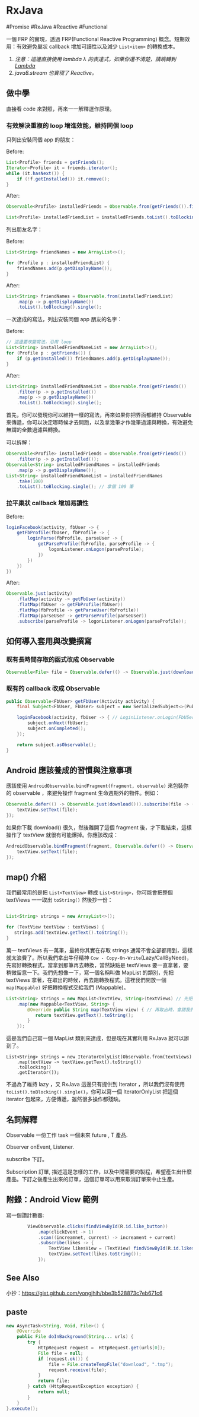 # RxJava

\#Promise \#RxJava \#Reactive \#Functional

一個 FRP 的實現，透過 FRP(Functional Reactive Programming) 概念。短期效用：有效避免巢狀 callback 增加可讀性以及減少 ```List<item>``` 的轉換成本。

1. *注意：這邊直接使用 lambda &lambda; 的表達式，如果你還不清楚，請跳轉到 [Lambda](lambda.md)*
2. *java8.stream 也實現了 Reactive。*

## 做中學

直接看 code 來對照，再來一一解釋運作原理。

### 有效解決重複的 loop 增進效能，維持同個 loop

只列出安裝同個 app 的朋友：

Before:

```java
List<Profile> friends = getFriends();
Iterator<Profile> it = friends.iterator();
while (it.hasNext()) {
    if (!f.getInstalled()) it.remove();
}
```

After:

```java
Observable<Profile> installedFriends = Observable.from(getFriends()).filter(p -> p.getInstalled());

List<Profile> installedFriendList = installedFriends.toList().toBlocking().single(); // 如果你堅持一定要傳遞 List
```

列出朋友名字：

Before:

```java
List<String> friendNames = new ArrayList<>();

for (Profile p : installedFriendList) {
    friendNames.add(p.getDisplayName());
}
```

After:

```java
List<String> friendNames = Observable.from(installedFriendList)
    .map(p -> p.getDisplayName())
    .toList().toBlocking().single();
```

一次達成的寫法，列出安裝同個 app 朋友的名字：


Before:

```java
// 這邊要改變寫法，沿用 loop
List<String> installedFriendNameList = new ArrayList<>();
for (Profile p : getFriends()) {
    if (p.getInstalled()) friendNames.add(p.getDisplayName());
}
```

After:

```java
List<String> installedFriendNameList = Observable.from(getFriends())
    .filter(p -> p.getInstalled())
    .map(p -> p.getDisplayName())
    .toList().toBlocking().single();
```

首先，你可以發現你可以維持一樣的寫法，再來如果你把界面都維持 Observable 來傳遞，你可以決定哪時候才去開跑，以及拿幾筆才作幾筆過濾與轉換，有效避免無謂的全數過濾與轉換。

可以拆解：

```java
Observable<Profile> installedFriends = Observable.from(getFriends())
    .filter(p -> p.getInstalled());
Observable<String> installedFriendNames = installedFriends
    .map(p -> p.getDisplayName());
List<String> installedFriendNameList = installedFriendNames
    .take(100)
    .toList().toBlocking.single(); // 拿個 100 筆
```

### 拉平巢狀 callback 增加易讀性

Before:

```java
loginFacebook(activity, fbUser -> {
    getFbProfile(fbUser, fbProfile -> {
        loginParse(fbProfile, parseUser -> {
            getParseProfile(fbProfile, parseProfile -> {
                logonListener.onLogon(parseProfile);
            })
        })
    })
})
```

After:

```java
Observable.just(activity)
    .flatMap(activity -> getFbUser(activity))
    .flatMap(fbUser -> getFbProfile(fbUser))
    .flatMap(fbProfile -> getParseUser(fbProfile))
    .flatMap(parseUser -> getParseProfile(parseUser))
    .subscribe(parseProfile -> logonListener.onLogon(parseProfile));
```

## 如何導入套用與改變撰寫

### 既有長時間存取的函式改成 Observable

```java
Observable<File> file = Observable.defer(() -> Observable.just(download()));
```

### 既有的 callback 改成 Observable

```java
public Observable<FbUser> getFbUser(Activity activity) {
    final Subject<FbUser, FbUser> subject = new SerializedSubject<>(PublishSubject.create());

    loginFacebook(activity, fbUser -> { // LoginListener.onLogin(FbUSer)
        subject.onNext(fbUser);
        subject.onCompleted();
    });

    return subject.asObservable();
}
```

## Android 應該養成的習慣與注意事項

應該使用 ```AndroidObservable.bindFragment(fragment, observable)``` 來包裝你的 observable ，來避免操作 fragment 生命週期外的物件。例如：

```java
Observable.defer(() -> Observable.just(download())).subscribe(file -> {
    textView.setText(file);
});
```

如果你下載 download() 很久，然後離開了這個 fragment 後，才下載結束，這樣操作了 textView 就很有可能爆掉。你應該改成：

```java
AndroidObservable.bindFragment(fragment, Observable.defer(() -> Observable.just(download()))).subscribe(file -> {
    textView.setText(file);
});
```

## map() 介紹

我們最常用的是把 `List<TextView>` 轉成 `List<String>`，你可能會把整個 textViews 一一取出 `toString()` 然後抄一份：

```java

List<String> strings = new ArrayList<>();

for (TextView textView : textViews) {
   strings.add(textView.getText().toString());
}
```

萬一 textViews 有一萬筆，最終你其實在存取 strings 通常不會全部都用到，這樣就太浪費了。所以我們拿出牛仔精神 `Cow - Copy-On-Write`(Lazy/CallByNeed)，先寫好轉換程式，當拿到那筆再去轉換，當然缺點是 textViews 要一直拿著，要稍微留意一下。我們先想像一下，寫一個名稱叫做 MapList 的類別，先把 textViews 拿著，在取出的時候，再去跑轉換程式。這裡我們開放一個 ```map(Mappable)``` 好把轉換程式交給我們 (Mappable)。

```java
List<String> strings = new MapList<TextView, String>(textViews) // 先把 textViews 拿著
    .map(new Mappable<TextView, String> {
        @Override public String map(TextView view) { // 再取出時，會請我們轉換
           return textView.getText().toString();
        }
    });
```

這是我們自己寫一個 MapList 類別來達成，但是現在其實利用 RxJava 就可以辦到了。

```
List<String> strings = new IteratorOnlyList(Observable.from(textViews)
    .map(textView -> textView.getText().toString())
    .toBlocking()
    .getIterator());
```

不過為了維持 lazy ，又 RxJava 這邊只有提供到 Iterator ，所以我們沒有使用 `toList().toBlocking().single()`，你可以寫一個 IteratorOnlyList 把這個 iterator 包起來，方便傳遞，雖然很多操作都殘缺。


## 名詞解釋

Observable<T> 一份工作 task 一個未來 future , T 產品.

Observer<T> onEvent, Listener.

subscribe 下訂。

Subscription 訂單, 描述這是怎樣的工作，以及中間需要的製程，希望產生出什麼產品。下訂之後產生出來的訂單，這個訂單可以用來取消訂單來中止生產。



## 附錄：Android View 範例

寫一個讚計數器:

```java
        ViewObservable.clicks(findViewById(R.id.like_button))
            .map(clickEvent -> 1)
            .scan((increamnet, current) -> increament + current)
            .subscribe(likes -> {
                TextView likesView = (TextView) findViewById(R.id.likes_view);
                textView.setText(likes.toString());
            });
```

## See Also

小抄：https://gist.github.com/yongjhih/bbe3b528873c7eb671c6

## paste

```java
new AsyncTask<String, Void, File>() {
    @Override
    public File doInBackground(String... urls) {
        try {
            HttpRequest request =  HttpRequest.get(urls[0]);
            File file = null;
            if (request.ok()) {
                file = File.createTempFile("download", ".tmp");
                request.receive(file);
            }
            return file;
        } catch (HttpRequestException exception) {
            return null;
        }
    }
}.execute();
```
